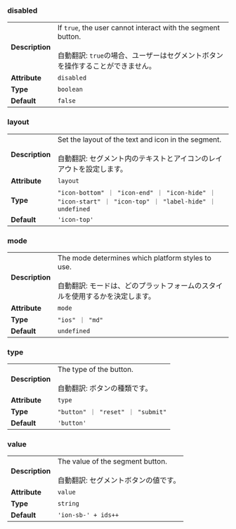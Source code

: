 ### disabled

|                 |                                                                                                                                                        |
| --------------- | ------------------------------------------------------------------------------------------------------------------------------------------------------ |
| **Description** | If `true`, the user cannot interact with the segment button.<br /><br />自動翻訳: `true`の場合、ユーザーはセグメントボタンを操作することができません。 |
| **Attribute**   | `disabled`                                                                                                                                             |
| **Type**        | `boolean`                                                                                                                                              |
| **Default**     | `false`                                                                                                                                                |

### layout

|                 |                                                                                                                                     |
| --------------- | ----------------------------------------------------------------------------------------------------------------------------------- |
| **Description** | Set the layout of the text and icon in the segment.<br /><br />自動翻訳: セグメント内のテキストとアイコンのレイアウトを設定します。 |
| **Attribute**   | `layout`                                                                                                                            |
| **Type**        | `"icon-bottom" ｜ "icon-end" ｜ "icon-hide" ｜ "icon-start" ｜ "icon-top" ｜ "label-hide" ｜ undefined`                             |
| **Default**     | `'icon-top'`                                                                                                                        |

### mode

|                 |                                                                                                                                           |
| --------------- | ----------------------------------------------------------------------------------------------------------------------------------------- |
| **Description** | The mode determines which platform styles to use.<br /><br />自動翻訳: モードは、どのプラットフォームのスタイルを使用するかを決定します。 |
| **Attribute**   | `mode`                                                                                                                                    |
| **Type**        | `"ios" ｜ "md"`                                                                                                                           |
| **Default**     | `undefined`                                                                                                                               |

### type

|                 |                                                                 |
| --------------- | --------------------------------------------------------------- |
| **Description** | The type of the button.<br /><br />自動翻訳: ボタンの種類です。 |
| **Attribute**   | `type`                                                          |
| **Type**        | `"button" ｜ "reset" ｜ "submit"`                               |
| **Default**     | `'button'`                                                      |

### value

|                 |                                                                                  |
| --------------- | -------------------------------------------------------------------------------- |
| **Description** | The value of the segment button.<br /><br />自動翻訳: セグメントボタンの値です。 |
| **Attribute**   | `value`                                                                          |
| **Type**        | `string`                                                                         |
| **Default**     | `'ion-sb-' + ids++`                                                              |
